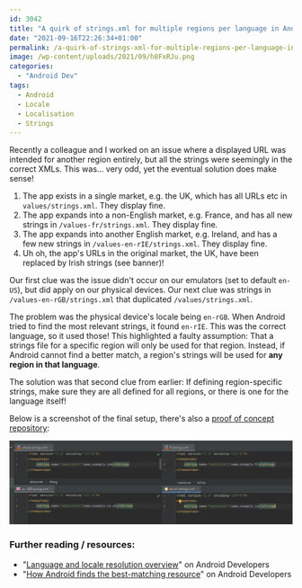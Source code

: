 ```yaml
---
id: 3042
title: "A quirk of strings.xml for multiple regions per language in Android"
date: "2021-09-16T22:26:34+01:00"
permalink: /a-quirk-of-strings-xml-for-multiple-regions-per-language-in-android/
image: /wp-content/uploads/2021/09/h8FxRJu.png
categories:
  - "Android Dev"
tags:
  - Android
  - Locale
  - Localisation
  - Strings
---
```


Recently a colleague and I worked on an issue where a displayed URL was intended for another region entirely, but all the strings were seemingly in the correct XMLs. This was… very odd, yet the eventual solution does make sense!

1. The app exists in a single market, e.g. the UK, which has all URLs etc in `values/strings.xml`. They display fine.
2. The app expands into a non-English market, e.g. France, and has all new strings in `/values-fr/strings.xml`. They display fine.
3. The app expands into another English market, e.g. Ireland, and has a few new strings in `/values-en-rIE/strings.xml`. They display fine.
4. Uh oh, the app's URLs in the original market, the UK, have been replaced by Irish strings (see banner)!

Our first clue was the issue didn't occur on our emulators (set to default `en-US`), but did apply on our physical devices. Our next clue was strings in `/values-en-rGB/strings.xml` that duplicated `/values/strings.xml`.

The problem was the physical device's locale being `en-rGB`. When Android tried to find the most relevant strings, it found `en-rIE`. This was the correct language, so it used those! This highlighted a faulty assumption: That a strings file for a specific region will only be used for that region. Instead, if Android cannot find a better match, a region's strings will be used for **any region in that language**.

The solution was that second clue from earlier: If defining region-specific strings, make sure they are all defined for all regions, or there is one for the language itself!

Below is a screenshot of the final setup, there's also a [proof of concept repository](https://github.com/JakeSteam/LocalisationQuirkPoC):

[![](/wp-content/uploads/2021/09/lgOb80d.png)](/wp-content/uploads/2021/09/lgOb80d.png)

### Further reading / resources:

- "[Language and locale resolution overview](https://developer.android.com/guide/topics/resources/multilingual-support)" on Android Developers
- "[How Android finds the best-matching resource](https://developer.android.com/guide/topics/resources/providing-resources#BestMatch)" on Android Developers
